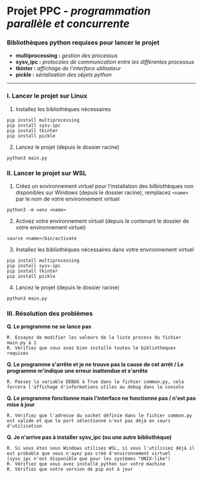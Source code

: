 # **Projet PPC - *programmation parallèle et concurrente***

### **Bibliothèques python requises pour lancer le projet**
- **multiprocessing :** *gestion des processus*
- **sysv_ipc :** *protocoles de communication entre les différentes processus*
- **tkinter :** *affichage de l'interface utilisateur*
- **pickle :** *sérialisation des objets python*

---

### **I. Lancer le projet sur Linux**

1. Installez les bibliothèques nécessaires
```
pip install multiprocessing
pip install sysv-ipc
pip install tkinter
pip install pickle
``` 

2. Lancez le projet (depuis le dossier racine)
```
python3 main.py
```

### **II. Lancer le projet sur WSL**

1. Créez un environnement virtuel pour l'installation des bilbiothèques non disponibles sur Windows (depuis le dossier racine), remplacez `<name>` par le nom de votre environnement virtuel
```
python3 -m venv <name>
```

2. Activez votre environnement virtuel (depuis le contenant le dossier de votre environnement virtuel)
```
source <name>/bin/activate
```

3. Installez les bibliothèques nécessaires dans votre environnement virtuel
```
pip install multiprocessing
pip install sysv-ipc
pip install tkinter
pip install pickle
```

4. Lancez le projet (depuis le dossier racine)
```
python3 main.py
```

### **III. Résolution des problèmes**

**Q. Le programme ne se lance pas**
```
R. Essayez de modifier les valeurs de la liste process du fichier main.py à 1
R. Vérifiez que vous avez bien installé toutes le bibliothèques requises
```

**Q. Le programme s'arrête et je ne trouve pas la cause de cet arrêt / Le programme m'indique une erreur inattendue et s'arrête**
```
R. Passez la variable DEBUG à True dans le fichier common.py, cela forcera l'affichage d'informations utiles au debug dans la console
```

**Q. Le programme fonctionne mais l'interface ne fonctionne pas / n'est pas mise à jour**
```
R. Vérifiez que l'adresse du socket définie dans le fichier common.py est valide et que le port sélectionné n'est pas déjà en cours d'utilisation
```

**Q. Je n'arrive pas à installer sysv_ipc (ou une autre bibliothèque)**
```
R. Si vous êtes sous Windows utilisez WSL, si vous l'utilisiez déjà il est probable que vous n'ayez pas créé d'environnement virtuel (sysv_ipc n'est disponible que pour les systèmes "UNIX-like")
R. Vérifiez que vous avez installé python sur votre machine
R. Vérifiez que votre version de pip est à jour
```